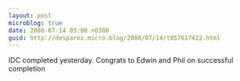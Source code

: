 ```yaml
---
layout: post
microblog: true
date: 2008-07-14 03:00 +0300
guid: http://desparoz.micro.blog/2008/07/14/t857617422.html
---
```

IDC completed yesterday.  Congrats to Edwin and Phil on successful completion

